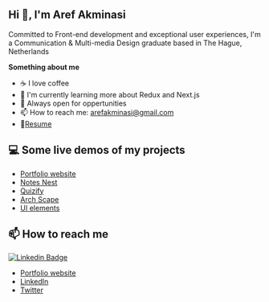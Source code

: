 ## Hi 👋, I'm Aref Akminasi 
Committed to Front-end development and exceptional user experiences, I'm a Communication & Multi-media Design graduate based in The Hague, Netherlands

**Something about me**
- ☕ I love coffee
- 🌱 I'm currently learning more about Redux and Next.js
- 🤔 Always open for oppertunities
- 📫 How to reach me: arefakminasi@gmail.com
- 📝[Resume](https://drive.google.com/file/d/15IfID2lmb-qE7tIH_XzHWcUxbLX1U_Oi/view)

## 💻 Some live demos of my projects
- [Portfolio website](https://arefakminasi.com)
- [Notes Nest](https://aref-akminasi.github.io/notes-nest/)
- [Quizify](https://aref-akminasi.github.io/quizify/)
- [Arch Scape](https://aref-akminasi.github.io/arch-scape/)
- [UI elements](https://aref-akminasi.github.io/ui-elements-docs/)

## 📫 How to reach me 
[![Linkedin Badge](https://img.shields.io/badge/-LinkedIn-blue?style=flat-square&logo=Linkedin&logoColor=white&link=https://www.linkedin.com/in/aref-akminasi-91412b207/)](https://www.linkedin.com/in/aref-akminasi-91412b207/)
- [Portfolio website](https://arefakminasi.com/contact)
- [LinkedIn](https://www.linkedin.com/in/aref-akminasi-91412b207/)
- [Twitter](https://twitter.com/aref_akminasi)
